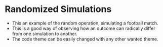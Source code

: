 # Randomized Simulations

* This an example of the random operation, simulating a football match. 
* This is a good way of observing how an outcome can radically differ from one simulation to another.
* The code theme can be easily changed with any other wanted theme.
